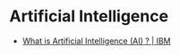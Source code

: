 # Artificial Intelligence
* [What is Artificial Intelligence (AI) ? | IBM](https://www.ibm.com/topics/artificial-intelligence)